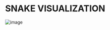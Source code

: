 # SNAKE VISUALIZATION

![image](https://user-images.githubusercontent.com/80305180/111058015-87b35500-84c6-11eb-817c-df0988d04067.png)
